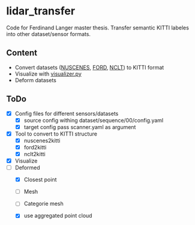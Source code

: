 # lidar_transfer

Code for Ferdinand Langer master thesis.
Transfer semantic KITTI labeles into other dataset/sensor formats.

## Content
- Convert datasets ([NUSCENES](nuscenes2kitty.py), [FORD](ford2kitty.py), [NCLT](nclt2kitty.py)) to KITTI format
- Visualize with [visualizer.py](visualizer.py)
- Deform datasets

## ToDo
- [x] Config files for different sensors/datasets
    - [x] source config withing dataset/sequence/00/config.yaml
    - [x] target config pass scanner.yaml as argument
- [x] Tool to convert to KITTI structure
    - [x] nuscenes2kitti
    - [x] ford2kitti
    - [x] nclt2kitti
- [x] Visualize
- [ ] Deformed
    - [x] Closest point
    - [ ] Mesh
    - [ ] Categorie mesh
    - [x] use aggregated point cloud


